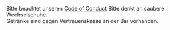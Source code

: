 Bitte beachtet unseren [Code of Conduct](../Code_of_Conduct_-_Kurse.pdf)
Bitte denkt an saubere Wechselschuhe.  
Getränke sind gegen Vertrauenskasse an der Bar vorhanden.